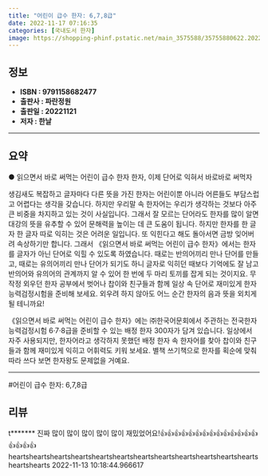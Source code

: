 ```yaml
---
title: "어린이 급수 한자: 6,7,8급"
date: 2022-11-17 07:16:35
categories: [국내도서 한자]
image: https://shopping-phinf.pstatic.net/main_3575588/35755880622.20221110172438.jpg
---
```


## **정보**

- **ISBN : 9791158682477**
- **출판사 : 파란정원**
- **출판일 : 20221121**
- **저자 : 한날**

------



## **요약**



● 읽으면서 바로 써먹는 어린이 급수 한자
한자, 이제 단어로 익혀서 바로바로 써먹자

생김새도 복잡하고 글자마다 다른 뜻을 가진 한자는 어린이뿐 아니라 어른들도 부담스럽고 어렵다는 생각을 갖습니다. 하지만 우리말 속 한자어는 우리가 생각하는 것보다 아주 큰 비중을 차지하고 있는 것이 사실입니다. 그래서 잘 모르는 단어라도 한자를 많이 알면 대강의 뜻을 유추할 수 있어 문해력을 높이는 데 큰 도움이 됩니다.
하지만 한자를 한 글자 한 글자 따로 익히는 것은 어려운 일입니다. 또 익힌다고 해도 돌아서면 금방 잊어버려 속상하기만 합니다. 그래서 《읽으면서 바로 써먹는 어린이 급수 한자》에서는 한자를 글자가 아닌 단어로 익힐 수 있도록 하였습니다. 때로는 반의어끼리 만나 단어를 만들고, 때로는 유의어끼리 만나 단어가 되기도 하니 글자로 익히던 때보다 기억에도 잘 남고 반의어와 유의어의 관계까지 알 수 있어 한 번에 두 마리 토끼를 잡게 되는 것이지요.
무작정 외우던 한자 공부에서 벗어나 찹이와 친구들과 함께 일상 속 단어로 재미있게 한자능력검정시험을 준비해 보세요. 외우려 하지 않아도 어느 순간 한자의 음과 뜻을 외치게 될 테니까요!

《읽으면서 바로 써먹는 어린이 급수 한자》에는
㈜한국어문회에서 주관하는 전국한자능력검정시험 6·7·8급을 준비할 수 있는 배정 한자 300자가 담겨 있습니다. 일상에서 자주 사용되지만, 한자어라고 생각하지 못했던 배정 한자 속 한자어를 찾아 찹이와 친구들과 함께 재미있게 익히고 어휘력도 키워 보세요. 별책 쓰기책으로 한자를 획순에 맞춰 따라 쓰다 보면 한자왕도 문제없을 거예요.



------

#어린이 급수 한자: 6,7,8급


## **리뷰** 

  t******* 진짜 많이 많이 많이 많이 많이 재밌었어요!👍👍👍👍👍👍👍👍👍👍👍👍👍👍👍👍👍👍heartsheartsheartsheartsheartsheartsheartsheartsheartsheartsheartsheartsheartshearts 2022-11-13 10:18:44.966617 <br/>